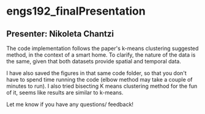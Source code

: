 # engs192_finalPresentation

## Presenter: Nikoleta Chantzi

The code implementation follows the paper's k-means clustering suggested method, in the context of a smart home. 
To clarify, the nature of the data is the same, given that both datasets provide spatial and temporal data.

I have also saved the figures in that same code folder, so that you don't have to spend time running the code (elbow method may take a couple of minutes to run). 
I also tried bisecting K means clustering method for the fun of it, seems like results are similar to k-means.

Let me know if you have any questions/ feedback!
